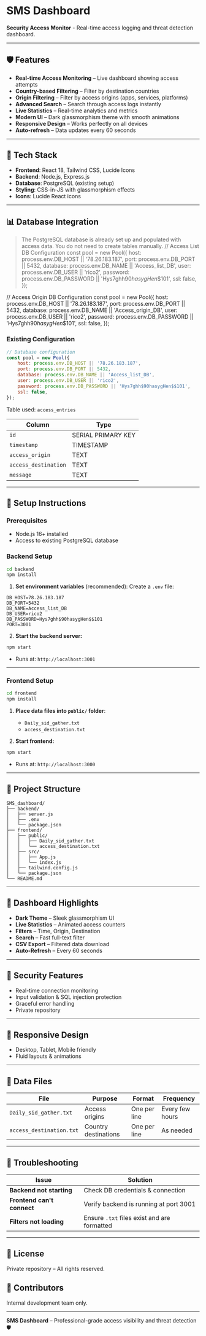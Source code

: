 # SMS Dashboard

**Security Access Monitor** - Real-time access logging and threat detection dashboard.

---

## 🛡️ Features

- **Real-time Access Monitoring** – Live dashboard showing access attempts
- **Country-based Filtering** – Filter by destination countries
- **Origin Filtering** – Filter by access origins (apps, services, platforms)
- **Advanced Search** – Search through access logs instantly
- **Live Statistics** – Real-time analytics and metrics
- **Modern UI** – Dark glassmorphism theme with smooth animations
- **Responsive Design** – Works perfectly on all devices
- **Auto-refresh** – Data updates every 60 seconds

---

## 🚀 Tech Stack

- **Frontend**: React 18, Tailwind CSS, Lucide Icons
- **Backend**: Node.js, Express.js
- **Database**: PostgreSQL (existing setup)
- **Styling**: CSS-in-JS with glassmorphism effects
- **Icons**: Lucide React icons

---

## 📊 Database Integration

> The PostgreSQL database is already set up and populated with access data. You do not need to create tables manually.
> // Access List DB Configuration
const pool = new Pool({
    host: process.env.DB_HOST || '78.26.183.187',
    port: process.env.DB_PORT || 5432,
    database: process.env.DB_NAME || 'Access_list_DB',
    user: process.env.DB_USER || 'rico2',
    password: process.env.DB_PASSWORD || 'Hys7ghh$90hasygHen$$101',
    ssl: false,
});

// Access Origin DB Configuration
const pool = new Pool({
    host: process.env.DB_HOST || '78.26.183.187',
    port: process.env.DB_PORT || 5432,
    database: process.env.DB_NAME || 'Access_origin_DB',
    user: process.env.DB_USER || 'rico2',
    password: process.env.DB_PASSWORD || 'Hys7ghh$90hasygHen$$101',
    ssl: false,
});


### Existing Configuration

```js
// Database configuration
const pool = new Pool({
    host: process.env.DB_HOST || '78.26.183.187',
    port: process.env.DB_PORT || 5432,
    database: process.env.DB_NAME || 'Access_list_DB',
    user: process.env.DB_USER || 'rico2',
    password: process.env.DB_PASSWORD || 'Hys7ghh$90hasygHen$$101',
    ssl: false,
});
```

Table used: `access_entries`

| Column              | Type                        |
|---------------------|-----------------------------|
| `id`                | SERIAL PRIMARY KEY          |
| `timestamp`         | TIMESTAMP                   |
| `access_origin`     | TEXT                        |
| `access_destination`| TEXT                        |
| `message`           | TEXT                        |

---

## 🔧 Setup Instructions

### Prerequisites
- Node.js 16+ installed
- Access to existing PostgreSQL database

### Backend Setup

```bash
cd backend
npm install
```

1. **Set environment variables** (recommended):
   Create a `.env` file:

```env
DB_HOST=78.26.183.187
DB_PORT=5432
DB_NAME=Access_list_DB
DB_USER=rico2
DB_PASSWORD=Hys7ghh$90hasygHen$$101
PORT=3001
```

2. **Start the backend server:**

```bash
npm start
```

- Runs at: `http://localhost:3001`

---

### Frontend Setup

```bash
cd frontend
npm install
```

1. **Place data files into `public/` folder**:
   - `Daily_sid_gather.txt`
   - `access_destination.txt`

2. **Start frontend:**

```bash
npm start
```

- Runs at: `http://localhost:3000`

---

## 📁 Project Structure

```
SMS_dashboard/
├── backend/
│   ├── server.js
│   ├── .env
│   └── package.json
├── frontend/
│   ├── public/
│   │   ├── Daily_sid_gather.txt
│   │   └── access_destination.txt
│   ├── src/
│   │   ├── App.js
│   │   └── index.js
│   ├── tailwind.config.js
│   └── package.json
└── README.md
```

---

## 🎨 Dashboard Highlights

- **Dark Theme** – Sleek glassmorphism UI
- **Live Statistics** – Animated access counters
- **Filters** – Time, Origin, Destination
- **Search** – Fast full-text filter
- **CSV Export** – Filtered data download
- **Auto-Refresh** – Every 60 seconds

---

## 🔐 Security Features

- Real-time connection monitoring
- Input validation & SQL injection protection
- Graceful error handling
- Private repository

---

## 📱 Responsive Design

- Desktop, Tablet, Mobile friendly
- Fluid layouts & animations

---

## 🔄 Data Files

| File                   | Purpose                | Format         | Frequency      |
|------------------------|------------------------|----------------|----------------|
| `Daily_sid_gather.txt` | Access origins         | One per line   | Every few hours|
| `access_destination.txt` | Country destinations | One per line   | As needed      |

---

## 🐛 Troubleshooting

| Issue                    | Solution |
|--------------------------|----------|
| **Backend not starting** | Check DB credentials & connection |
| **Frontend can't connect** | Verify backend is running at port 3001 |
| **Filters not loading** | Ensure `.txt` files exist and are formatted |

---

## 📄 License

Private repository – All rights reserved.

## 👥 Contributors

Internal development team only.

---

**SMS Dashboard** – Professional-grade access visibility and threat detection 🛡️